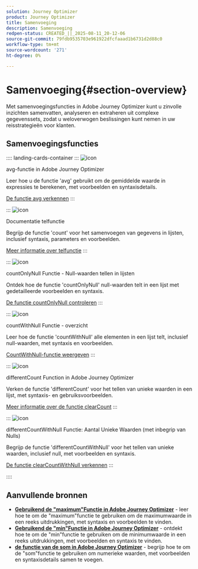 ```yaml
---
solution: Journey Optimizer
product: Journey Optimizer
title: Samenvoeging
description: Samenvoeging
redpen-status: CREATED_||_2025-08-11_20-12-06
source-git-commit: 79fdb9535703e961922dfcfaaad1b6731d2d88c0
workflow-type: tm+mt
source-wordcount: '271'
ht-degree: 0%

---
```



# Samenvoeging{#section-overview}

Met samenvoegingsfuncties in Adobe Journey Optimizer kunt u zinvolle inzichten samenvatten, analyseren en extraheren uit complexe gegevenssets, zodat u weloverwogen beslissingen kunt nemen in uw reisstrategieën voor klanten.

## Samenvoegingsfuncties

:::: landing-cards-container
:::
![icon](https://cdn.experienceleague.adobe.com/icons/code-branch.svg?lang=nl-NL)

avg-functie in Adobe Journey Optimizer

Leer hoe u de functie &#39;avg&#39; gebruikt om de gemiddelde waarde in expressies te berekenen, met voorbeelden en syntaxisdetails.

[De functie avg verkennen](../using/building-journeys/functions/functionavg.md)
:::

:::
![icon](https://cdn.experienceleague.adobe.com/icons/code-branch.svg?lang=nl-NL)

Documentatie telfunctie

Begrijp de functie &#39;count&#39; voor het samenvoegen van gegevens in lijsten, inclusief syntaxis, parameters en voorbeelden.

[Meer informatie over telfunctie](../using/building-journeys/functions/functioncount.md)
:::

:::
![icon](https://cdn.experienceleague.adobe.com/icons/code-branch.svg?lang=nl-NL)

countOnlyNull Functie - Null-waarden tellen in lijsten

Ontdek hoe de functie &#39;countOnlyNull&#39; null-waarden telt in een lijst met gedetailleerde voorbeelden en syntaxis.

[De functie countOnlyNull controleren](../using/building-journeys/functions/functioncountonlynull.md)
:::

:::
![icon](https://cdn.experienceleague.adobe.com/icons/code-branch.svg?lang=nl-NL)

countWithNull Functie - overzicht

Leer hoe de functie &#39;countWithNull&#39; alle elementen in een lijst telt, inclusief null-waarden, met syntaxis en voorbeelden.

[CountWithNull-functie weergeven](../using/building-journeys/functions/functioncountwithnull.md)
:::

:::
![icon](https://cdn.experienceleague.adobe.com/icons/code-branch.svg?lang=nl-NL)

differentCount Function in Adobe Journey Optimizer

Verken de functie &#39;differentCount&#39; voor het tellen van unieke waarden in een lijst, met syntaxis- en gebruiksvoorbeelden.

[Meer informatie over de functie clearCount](../using/building-journeys/functions/functiondistinctcount.md)
:::

:::
![icon](https://cdn.experienceleague.adobe.com/icons/code-branch.svg?lang=nl-NL)

differentCountWithNull Functie: Aantal Unieke Waarden (met inbegrip van Nulls)

Begrijp de functie &#39;differentCountWithNull&#39; voor het tellen van unieke waarden, inclusief null, met voorbeelden en syntaxis.

[De functie clearCountWithNull verkennen](../using/building-journeys/functions/functiondistinctcountwithnull.md)
:::

::::


## Aanvullende bronnen

- **[Gebruikend de &quot;maximum&quot;Functie in Adobe Journey Optimizer](../using/building-journeys/functions/functionmax.md)** - leer hoe te om de &quot;maximum&quot;functie te gebruiken om de maximumwaarde in een reeks uitdrukkingen, met syntaxis en voorbeelden te vinden.
- **[Gebruikend de &quot;min&quot;Functie in Adobe Journey Optimizer](../using/building-journeys/functions/functionmin.md)** - ontdekt hoe te om de &quot;min&quot;functie te gebruiken om de minimumwaarde in een reeks uitdrukkingen, met voorbeelden en syntaxis te vinden.
- **[de functie van de som in Adobe Journey Optimizer](../using/building-journeys/functions/functionsum.md)** - begrijp hoe te om de &quot;som&quot;functie te gebruiken om numerieke waarden, met voorbeelden en syntaxisdetails samen te voegen.
